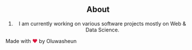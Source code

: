 <body id="body-m">
  
<h2 style="text-align: center;">About</h2>
<ol class="the-list" style="text-align: center;">
<li>I am currently working on various software projects mostly on Web &amp; Data Science. </li>
</ol>
<footer class="">
<p class="note">Made with <span style="color:crimson !important;">❤</span> by Oluwasheun</p>
</footer>


</body>
